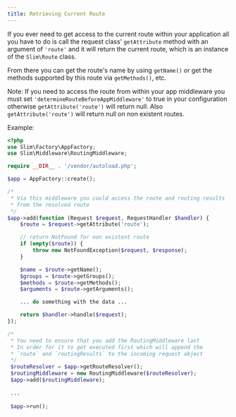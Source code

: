 ```yaml
---
title: Retrieving Current Route
---
```


If you ever need to get access to the current route within your application all you have to do is call the request class' `getAttribute` method with an argument of `'route'` and it will return the current route, which is an instance of the `Slim\Route` class.

From there you can get the route's name by using `getName()` or get the methods supported by this route via `getMethods()`, etc.

 Note: If you need to access the route from within your app middleware you must set `'determineRouteBeforeAppMiddleware'` to true in your configuration otherwise `getAttribute('route')` will return null. Also `getAttribute('route')` will return null on non existent routes.

Example:
```php
<?php
use Slim\Factory\AppFactory;
use Slim\Middleware\RoutingMiddleware;

require __DIR__ . '/vendor/autoload.php';

$app = AppFactory::create();

/*
 * Via this middleware you could access the route and routing results
 * from the resolved route
 */
$app->add(function (Request $request, RequestHandler $handler) {
    $route = $request->getAttribute('route');

    // return NotFound for non existent route
    if (empty($route)) {
        throw new NotFoundException($request, $response);
    }

    $name = $route->getName();
    $groups = $route->getGroups();
    $methods = $route->getMethods();
    $arguments = $route->getArguments();

    ... do something with the data ...

    return $handler->handle($request);
});

/*
 * You need to ensure that you add the RoutingMiddleware last
 * In order for it to get executed first which will append the
 * `route` and `routingResults` to the incoming request object
 */
 $routeResolver = $app->getRouteResolver();
 $routingMiddleware = new RoutingMiddleware($routeResolver);
 $app->add($routingMiddleware);
 
 ...
 
 $app->run();
```
